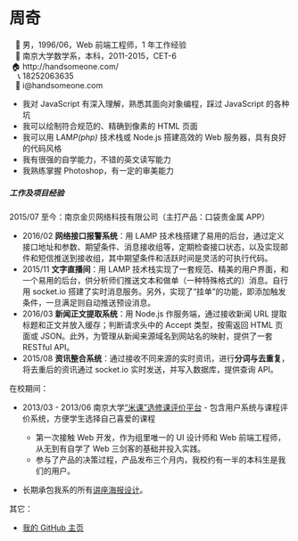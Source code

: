 # 周奇

<ul>
  <li style="list-style-type: '🤵 ">男，1996/06，Web 前端工程师，1 年工作经验</li>
  <li style="list-style-type: '🏫 ">南京大学数学系，本科，2011-2015，CET-6</li>
  <li style="list-style-type: '🏠 ">http://handsomeone.com/</li>
  <li style="list-style-type: '📞 ">18252063635</li>
  <li style="list-style-type: '📧 ">i@handsomeone.com</li>
</ul>

- 我对 JavaScript 有深入理解，熟悉其面向对象编程，踩过 JavaScript 的各种坑
- 我可以绘制符合规范的、精确到像素的 HTML 页面
- 我可以用 LAM*P(php)* 技术栈或 Node.js 搭建高效的 Web 服务器，具有良好的代码风格
- 我有很强的自学能力，不错的英文读写能力
- 我熟练掌握 Photoshop，有一定的审美能力

##### 工作及项目经验

2015/07 至今：南京金贝网络科技有限公司（主打产品：口袋贵金属 APP）

- 2016/02 **网络接口报警系统**：用 LAMP 技术栈搭建了易用的后台，通过定义接口地址和参数、期望条件、消息接收组等，定期检查接口状态，以及实现邮件和短信推送到接收组，其中期望条件和活跃时间是灵活的可执行代码。
- 2015/11 **文字直播间**：用 LAMP 技术栈实现了一套规范、精美的用户界面，和一个易用的后台，供分析师们推送文本和做单（一种特殊格式的）消息。自行用 socket.io 搭建了实时消息服务。另外，实现了“挂单”的功能，即添加触发条件，一旦满足则自动推送预设消息。
- 2016/03 **新闻正文提取系统**：用 Node.js 作服务端，通过接收新闻 URL 提取标题和正文并放入缓存；判断请求头中的 Accept 类型，按需返回 HTML 页面或 JSON。此外，为管理从新闻来源域名到网站名的映射，提供了一套 RESTful API。
- 2015/08 **资讯整合系统**：通过接收不同来源的实时资讯，进行**分词与去重复**，将去重后的资讯通过 socket.io 实时发送，并写入数据库，提供查询 API。

在校期间：

- 2013/03 - 2013/06 南京大学[“米课”选修课评价平台](http://micourse.net/) - 包含用户系统与课程评价系统，方便学生选择自己喜爱的课程
  - 第一次接触 Web 开发，作为组里唯一的 UI 设计师和 Web 前端工程师，从无到有自学了 Web 三剑客的基础并投入实践。
  - 参与了产品的决策过程，产品发布三个月内，我校约有一半的本科生是我们的用户。

- 长期承包我系的所有[讲座海报设计](http://handsomeone.com/blog/lecture-posters/)。

其它：
- [我的 GitHub 主页](https://github.com/HandsomeOne)
